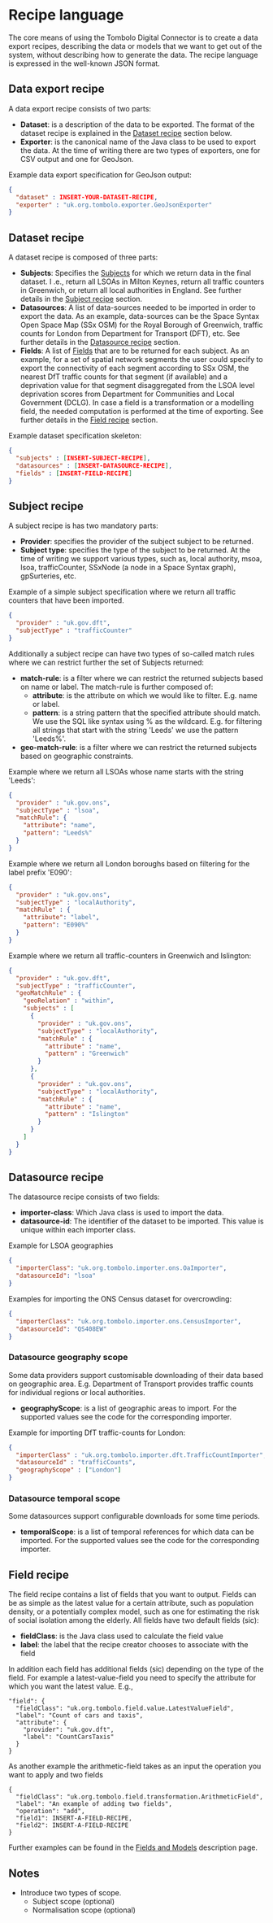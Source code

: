 # Recipe language

The core means of using the Tombolo Digital Connector is to create a data export recipes, describing the data or models that we want to get out of the system, without describing how to generate the data. The recipe language is expressed in the well-known JSON format.

## Data export recipe
A data export recipe consists of two parts:

* **Dataset**: is a description of the data to be exported. The format of the dataset recipe is explained in the [Dataset recipe](#dataset-recipe) section below.
* **Exporter**: is the canonical name of the Java class to be used to export the data. At the time of writing there are two types of exporters, one for CSV output and one for GeoJson.

Example data export specification for GeoJson output:
```json
{
  "dataset" : INSERT-YOUR-DATASET-RECIPE,
  "exporter" : "uk.org.tombolo.exporter.GeoJsonExporter"
}
```

## Dataset recipe

A dataset recipe is composed of three parts:

* **Subjects**: Specifies the [Subjects](Local-Datastore.md#Subject) for which we return data in the final dataset. I
.e., return all LSOAs in Milton Keynes, return all traffic counters in Greenwich, or return all local authorities in England. See further details in the [Subject recipe](#subject-recipe) section.
* **Datasources**: A list of data-sources needed to be imported in order to export the data. As an example, data-sources can be the Space Syntax Open Space Map (SSx OSM) for the Royal Borough of Greenwich, traffic counts for London from Department for Transport (DFT), etc. See further details in the [Datasource recipe](#datasource-recipe) section.
* **Fields**: A list of [Fields](Fields-and-Models.md) that are to be returned for each subject. As an example, for a 
set of spatial network segments the user could specify to export the connectivity of each segment according to SSx OSM, the nearest DfT traffic counts for that segment (if available) and a deprivation value for that segment disaggregated from the LSOA level deprivation scores from Department for Communities and Local Government (DCLG). In case a field is a transformation or a modelling field, the needed computation is performed at the time of exporting. See further details in the [Field recipe](#field-recipe) section.

Example dataset specification skeleton:
```json
{
  "subjects" : [INSERT-SUBJECT-RECIPE],
  "datasources" : [INSERT-DATASOURCE-RECIPE],
  "fields" : [INSERT-FIELD-RECIPE]
}
```

## Subject recipe
A subject recipe is has two mandatory parts:

* **Provider**: specifies the provider of the subject subject to be returned.
* **Subject type**: specifies the type of the subject to be returned. At the time of writing we support various types, such as, local authority, msoa, lsoa, trafficCounter, SSxNode (a node in a Space Syntax graph), gpSurteries, etc.

Example of a simple subject specification where we return all traffic counters that have been imported.
```json
{
  "provider" : "uk.gov.dft",
  "subjectType" : "trafficCounter"
}
```

Additionally a subject recipe can have two types of so-called match rules where we can restrict further the set of Subjects returned:

* **match-rule**: is a filter where we can restrict the returned subjects based on name or label. The match-rule is further composed of:
  * **attribute**: is the attribute on which we would like to filter. E.g. name or label.
  * **pattern**: is a string pattern that the specified attribute should match. We use the SQL like syntax using % as the wildcard. E.g. for filtering all strings that start with the string 'Leeds' we use the pattern 'Leeds%'. 
* **geo-match-rule**: is a filter where we can restrict the returned subjects based on geographic constraints.

Example where we return all LSOAs whose name starts with the string 'Leeds':
```json
{
  "provider" : "uk.gov.ons",
  "subjectType" : "lsoa",
  "matchRule": {
    "attribute": "name",
    "pattern": "Leeds%"
  }
}
```

Example where we return all London boroughs based on filtering for the label prefix 'E090':
```json
{
  "provider" : "uk.gov.ons",
  "subjectType" : "localAuthority",
  "matchRule" : {
    "attribute": "label",
    "pattern": "E090%"
  }
}
```

Example where we return all traffic-counters in Greenwich and Islington:
```json
{
  "provider" : "uk.gov.dft",
  "subjectType" : "trafficCounter",
  "geoMatchRule" : {
    "geoRelation" : "within",
    "subjects" : [
      {
        "provider" : "uk.gov.ons",
        "subjectType" : "localAuthority",
        "matchRule" : {
          "attribute" : "name",
          "pattern" : "Greenwich"
        }
      },
      {
        "provider" : "uk.gov.ons",
        "subjectType" : "localAuthority",
        "matchRule" : {
          "attribute" : "name",
          "pattern" : "Islington"
        }
      }
    ]
  }
}
```

## Datasource recipe
The datasource recipe consists of two fields:

* **importer-class**: Which Java class is used to import the data.
* **datasource-id**: The identifier of the dataset to be imported. This value is unique within each importer class.

Example for LSOA geographies
```json
{
  "importerClass": "uk.org.tombolo.importer.ons.OaImporter",
  "datasourceId": "lsoa"
}
```

Examples for importing the ONS Census dataset for overcrowding:
```json
{
  "importerClass": "uk.org.tombolo.importer.ons.CensusImporter",
  "datasourceId": "QS408EW"
}
```

### Datasource geography scope

Some data providers support customisable downloading of their data based on geographic area. E.g. Department of Transport provides traffic counts for individual regions or local authorities.

* **geographyScope**: is a list of geographic areas to import. For the supported values see the code for the corresponding importer.

Example for importing DfT traffic-counts for London:
```json
{
  "importerClass" : "uk.org.tombolo.importer.dft.TrafficCountImporter",
  "datasourceId" : "trafficCounts",
  "geographyScope" : ["London"]
}
```

### Datasource temporal scope

Some datasources support configurable downloads for some time periods.

* **temporalScope**: is a list of temporal references for which data can be imported. For the supported values see the code for the corresponding importer.

## Field recipe
The field recipe contains a list of fields that you want to output. Fields can be as simple as the latest value for a certain attribute, such as population density, or a potentially complex model, such as one for estimating the risk of social isolation among the elderly. All fields have two default fields (sic):

* **fieldClass**: is the Java class used to calculate the field value
* **label**: the label that the recipe creator chooses to associate with the field

In addition each field has additional fields (sic) depending on the type of the field. For example a latest-value-field you need to specify the attribute for which you want the latest value. E.g.,

```
"field": {
  "fieldClass": "uk.org.tombolo.field.value.LatestValueField",
  "label": "Count of cars and taxis",
  "attribute": {
    "provider": "uk.gov.dft",
    "label": "CountCarsTaxis"
  }
}
```

As another example the arithmetic-field takes as an input the operation you want to apply and two fields 

```
{
  "fieldClass": "uk.org.tombolo.field.transformation.ArithmeticField",
  "label": "An example of adding two fields",
  "operation": "add",
  "field1": INSERT-A-FIELD-RECIPE,
  "field2": INSERT-A-FIELD-RECIPE
}
```

Further examples can be found in the [Fields and Models](Fields-and-Models.md) description page.

## Notes

* Introduce two types of scope. 
  * Subject scope (optional)
  * Normalisation scope (optional)
